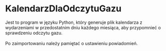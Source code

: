 # KalendarzDlaOdczytuGazu
Jest to program w języku Python, który generuje plik kalendarza z wydarzeniami w przedostatnim dniu każdego miesiąca, aby przypomnieć o sprawdzeniu odczytu gazu.<br /><br />
Po zaimportowaniu należy pamiętać o ustawieniu powiadomień.
